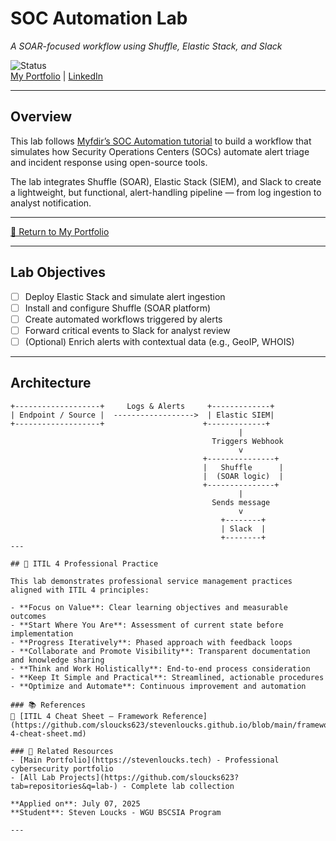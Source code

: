 # SOC Automation Lab  
*A SOAR-focused workflow using Shuffle, Elastic Stack, and Slack*

![Status](https://img.shields.io/badge/status-in--progress-orange)  
[My Portfolio](https://stevenloucks.tech) | [LinkedIn](https://www.linkedin.com/in/steven-loucks)

---

## Overview

This lab follows [Myfdir’s SOC Automation tutorial](https://www.youtube.com/@myfdir) to build a workflow that simulates how Security Operations Centers (SOCs) automate alert triage and incident response using open-source tools.

The lab integrates Shuffle (SOAR), Elastic Stack (SIEM), and Slack to create a lightweight, but functional, alert-handling pipeline — from log ingestion to analyst notification.

---

[🔗 Return to My Portfolio](https://your-portfolio-url.com)

---

## Lab Objectives

- [ ] Deploy Elastic Stack and simulate alert ingestion
- [ ] Install and configure Shuffle (SOAR platform)
- [ ] Create automated workflows triggered by alerts
- [ ] Forward critical events to Slack for analyst review
- [ ] (Optional) Enrich alerts with contextual data (e.g., GeoIP, WHOIS)

---

## Architecture

```text
+-------------------+     Logs & Alerts     +-------------+
| Endpoint / Source |  ------------------>  | Elastic SIEM|
+-------------------+                      +-------------+
                                                   |
                                             Triggers Webhook
                                                   v
                                           +---------------+
                                           |   Shuffle      |
                                           |  (SOAR logic)  |
                                           +---------------+
                                                   |
                                             Sends message
                                                   v
                                               +--------+
                                               | Slack  |
                                               +--------+
---

## 🎯 ITIL 4 Professional Practice

This lab demonstrates professional service management practices aligned with ITIL 4 principles:

- **Focus on Value**: Clear learning objectives and measurable outcomes
- **Start Where You Are**: Assessment of current state before implementation  
- **Progress Iteratively**: Phased approach with feedback loops
- **Collaborate and Promote Visibility**: Transparent documentation and knowledge sharing
- **Think and Work Holistically**: End-to-end process consideration
- **Keep It Simple and Practical**: Streamlined, actionable procedures
- **Optimize and Automate**: Continuous improvement and automation

### 📚 References
📘 [ITIL 4 Cheat Sheet – Framework Reference](https://github.com/sloucks623/stevenloucks.github.io/blob/main/frameworks/itil-4-cheat-sheet.md)

### 🔗 Related Resources
- [Main Portfolio](https://stevenloucks.tech) - Professional cybersecurity portfolio
- [All Lab Projects](https://github.com/sloucks623?tab=repositories&q=lab-) - Complete lab collection

**Applied on**: July 07, 2025  
**Student**: Steven Loucks - WGU BSCSIA Program

---
